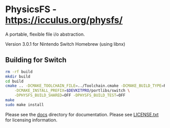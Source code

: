 # PhysicsFS - https://icculus.org/physfs/

A portable, flexible file i/o abstraction.

Version 3.0.1 for Nintendo Switch Homebrew (using libnx)

## Building for Switch

```bash
rm -rf build
mkdir build
cd build
cmake .. -DCMAKE_TOOLCHAIN_FILE=../Toolchain.cmake -DCMAKE_BUILD_TYPE=Release \
    -DCMAKE_INSTALL_PREFIX=$DEVKITPRO/portlibs/switch \
    -DPHYSFS_BUILD_SHARED=OFF -DPHYSFS_BUILD_TEST=OFF
make
sudo make install

```

Please see the [docs](docs/) directory for documentation.
Please see [LICENSE.txt](LICENSE.txt) for licensing information.

